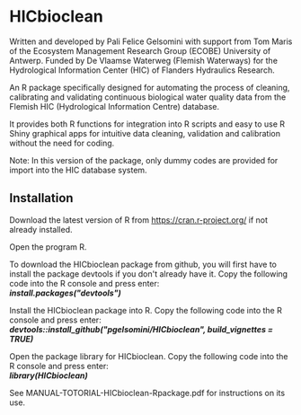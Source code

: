 # HICbioclean

Written and developed by Pali Felice Gelsomini with support from Tom Maris of the Ecosystem Management Research Group (ECOBE) University of Antwerp. Funded by De Vlaamse Waterweg (Flemish Waterways) for the Hydrological Information Center (HIC) of Flanders Hydraulics Research.

An R package specifically designed for automating the process of cleaning, calibrating and validating continuous biological water quality data from the Flemish HIC (Hydrological Information Centre) database.

It provides both R functions for integration into R scripts and easy to use R Shiny graphical apps for intuitive data cleaning, validation and calibration without the need for coding.

Note: In this version of the package, only dummy codes are provided for import into the HIC database system.

## Installation

Download the latest version of R from https://cran.r-project.org/ if not already installed.

Open the program R.

To download the HICbioclean package from github, you will first have to install the package devtools if you don't already have it.
Copy the following code into the R console and press enter: <br>
***install.packages("devtools")***

Install the HICbioclean package into R.
Copy the following code into the R console and press enter: <br>
***devtools::install_github("pgelsomini/HICbioclean", build_vignettes = TRUE)***

Open the package library for HICbioclean.
Copy the following code into the R console and press enter: <br>
***library(HICbioclean)***

See MANUAL-TOTORIAL-HICbioclean-Rpackage.pdf for instructions on its use.

